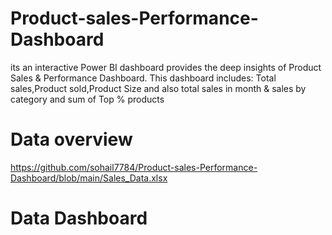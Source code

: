 # Product-sales-Performance-Dashboard
its an interactive Power BI dashboard provides the deep insights of Product Sales & Performance Dashboard. This dashboard includes: Total sales,Product sold,Product Size
and also total sales in month & sales by category and sum of Top % products
# Data overview
https://github.com/sohail7784/Product-sales-Performance-Dashboard/blob/main/Sales_Data.xlsx
# Data Dashboard

